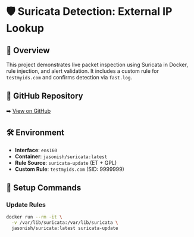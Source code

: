 
# 🛡️ Suricata Detection: External IP Lookup

## 🧠 Overview
This project demonstrates live packet inspection using Suricata in Docker, rule injection, and alert validation. It includes a custom rule for `testmyids.com` and confirms detection via `fast.log`.

## 🔗 GitHub Repository
➡️ [View on GitHub](https://github.com/DevinClements/suricata-detection)

## 🛠️ Environment
- **Interface**: `ens160`
- **Container**: `jasonish/suricata:latest`
- **Rule Source**: `suricata-update` (ET + GPL)
- **Custom Rule**: `testmyids.com` (SID: 9999999)

## 🚀 Setup Commands

### Update Rules
```bash
docker run --rm -it \
  -v /var/lib/suricata:/var/lib/suricata \
  jasonish/suricata:latest suricata-update
